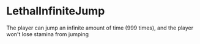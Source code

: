 # LethalInfiniteJump
The player can jump an infinite amount of time (999 times), and the player won't lose stamina from jumping
